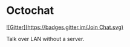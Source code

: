 Octochat
========
[![Gitter](https://badges.gitter.im/Join Chat.svg)](https://gitter.im/blasterbug/Octochat?utm_source=badge&utm_medium=badge&utm_campaign=pr-badge)

Talk over LAN without a server.
